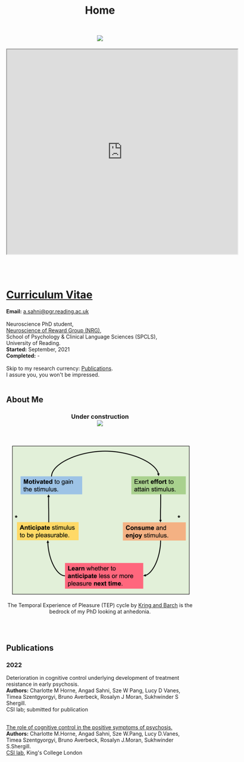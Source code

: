 <h1 align="center"> Home </h1><br>

<p align="center"><img src="https://raw.githubusercontent.com/NRG-HUB/SMARTPHONE_Study/main/nrg-logo.jpg" style="height:150px"><br><br><iframe src="https://reading.onlinesurveys.ac.uk/contact_survey1" width="620" height="550"></iframe></p>
<br>
<br>

<h1><a href="https://angadsahni93.github.io/pdfs/CV.pdf" target="blank_">Curriculum Vitae</a></h1>

**Email:** <a href= "mailto: a.sahni@pgr.reading.ac.uk">a.sahni@pgr.reading.ac.uk</a> 
<br>
<br>
Neuroscience PhD student,<br>
<a href="https://www.nrg-lab.co.uk/" target="blank_">Neuroscience of Reward Group (NRG)</a>,<br> 
School of Psychology & Clinical Language Sciences (SPCLS),<br>
University of Reading.<br>
**Started:** September, 2021 <br>
**Completed:** - 
<br>
<br>
Skip to my research currency: [Publications](README.md#publications).<br>I assure you, you won't be impressed.
<br>
<br>

## About Me

<h3 align="center">Under construction<br><img src="https://c.tenor.com/v74OLsf4a7UAAAAM/agnes-sorry.gif" style="height:200px"></h3><br>

<p align="center"><img src="imgs/tep_comp.png" style="height:400px"><br><br>
  The Temporal Experience of Pleasure (TEP) cycle by <a href="https://www.ncbi.nlm.nih.gov/pmc/articles/PMC4020953/" target="blank_">Kring and Barch</a> is the bedrock of my PhD looking at anhedonia.
  </p>

<!-- My first degree was an integrated-MSc in Neuroscience from UCL. -->

<br>
<br>

## Publications

### 2022
Deterioration in cognitive control underlying development of treatment resistance in early psychosis.<br>
**Authors:** Charlotte M Horne, Angad Sahni, Sze W Pang, Lucy D Vanes, Timea Szentgyorgyi, Bruno Averbeck, Rosalyn J Moran, Sukhwinder S Shergill.<br>
CSI lab; submitted for publication
<br>
<br>

<a href="https://doi.org/10.1016/j.nicl.2022.103004" target="blank_">The role of cognitive control in the positive symptoms of psychosis.</a><br>
**Authors:** Charlotte M.Horne, Angad Sahni, Sze W.Pang, Lucy D.Vanes, Timea Szentgyorgyi, Bruno Averbeck, Rosalyn J.Moran, Sukhwinder S.Shergill. <br>
<a href="http://www.csilab.org/" target="blank_">CSI lab</a>, King's College London


<br>  
<br>  
<br>  
<br>  
<br>  
<br>  

